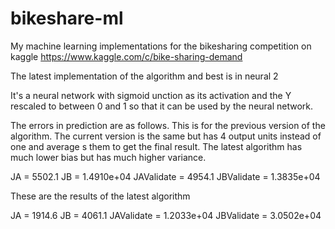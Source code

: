 # bikeshare-ml
My machine learning implementations for the bikesharing competition on kaggle https://www.kaggle.com/c/bike-sharing-demand

The latest implementation of the algorithm and best is in neural 2

It's a neural network with sigmoid unction as its activation and the Y rescaled to between 0 and 1 so that it can be used by the neural network.

The errors in prediction are as follows. This is for the previous version of the algorithm. The current version is the same but has 4 output units instead of one and average s them to get the final result. The latest algorithm has much lower bias but has much higher variance.

JA =  5502.1
JB =    1.4910e+04
JAValidate =  4954.1
JBValidate =    1.3835e+04

These are the results of the latest algorithm

JA =  1914.6
JB =  4061.1
JAValidate =    1.2033e+04
JBValidate =    3.0502e+04
